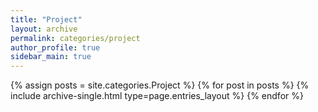 ```yaml
---
title: "Project"
layout: archive
permalink: categories/project
author_profile: true
sidebar_main: true
---
```



{% assign posts = site.categories.Project %} 
{% for post in posts %} {% include archive-single.html type=page.entries_layout %} {% endfor %}